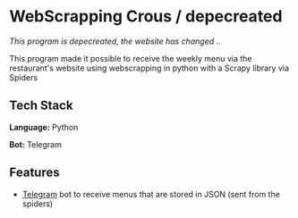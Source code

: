 
# WebScrapping Crous / depecreated 

*This program is depecreated, the website has changed ..*

This program made it possible to receive the weekly menu via the restaurant's website using webscrapping in python with a Scrapy library via Spiders


## Tech Stack

**Language:** Python

**Bot:** Telegram


## Features


- [Telegram](https://core.telegram.org/bots/api) bot to receive menus that are stored in JSON (sent from the spiders)
